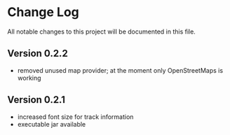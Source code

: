 
# Change Log
All notable changes to this project will be documented in this file.

## Version 0.2.2
- removed unused map provider; at the moment only OpenStreetMaps is working

## Version 0.2.1
 - increased font size for track information
 - executable jar available
       